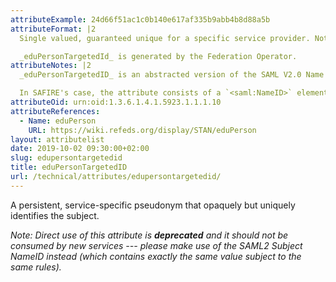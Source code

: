 ```yaml
---
attributeExample: 24d66f51ac1c0b140e617af335b9abb4b8d88a5b
attributeFormat: |2
  Single valued, guaranteed unique for a specific service provider. Not transferable between different service providers. The name identifier value will not be longer than 256 characters in length, but the exact presentation (and thus length) of this attribute is defined by the service provider.

  _eduPersonTargetedId_ is generated by the Federation Operator.
attributeNotes: |2
  _eduPersonTargetedID_ is an abstracted version of the SAML V2.0 Name Identifier format of "urn:oasis:names:tc:SAML:2.0:nameid-format:persistent". In SAML, this is an XML construct consisting of a string value inside a `<saml:NameID>` element along with a number of XML attributes, of most significance NameQualifier and SPNameQualifier, which identify the source and intended audience of the value. Per the SAML format definition, the identifier portion must not exceed 256 characters, and the source and audience URI values must not exceed 1024 characters.

  In SAFIRE's case, the attribute consists of a `<saml:NameID>` element with the audience URI (SPNameQualifier) set to the entityID of the service provider. The name identifier value typically consists of a 40 character SHA1 hash generated from private information, but we reserve the right to change the algorithm and/or increase the length of this in future.
attributeOid: urn:oid:1.3.6.1.4.1.5923.1.1.1.10
attributeReferences:
  - Name: eduPerson
    URL: https://wiki.refeds.org/display/STAN/eduPerson
layout: attributelist
date: 2019-10-02 09:30:00+02:00
slug: edupersontargetedid
title: eduPersonTargetedID
url: /technical/attributes/edupersontargetedid/
---
```


A persistent, service-specific pseudonym that opaquely but uniquely identifies the subject.

_Note: Direct use of this attribute is **deprecated** and it should not be consumed by new services --- please make use of the SAML2 Subject NameID instead (which contains exactly the same value subject to the same rules)._

